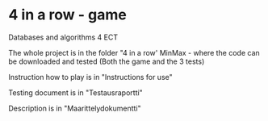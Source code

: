 # 4 in a row - game
Databases and algorithms 4 ECT

The whole project is in the folder "4 in a row' MinMax - where the code can be downloaded and tested (Both the game and the 3 tests)

Instruction how to play is in "Instructions for use"

Testing document is in "Testausraportti"

Description is in "Maarittelydokumentti"

